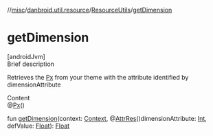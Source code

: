 //[misc](../../index.md)/[danbroid.util.resource](../index.md)/[ResourceUtils](index.md)/[getDimension](get-dimension.md)



# getDimension  
[androidJvm]  
Brief description  


Retrieves the [Px](https://developer.android.com/reference/kotlin/androidx/annotation/Px.html) from your theme with the attribute identified by dimensionAttribute

  
Content  
@[Px](https://developer.android.com/reference/kotlin/androidx/annotation/Px.html)()  
  
fun [getDimension](get-dimension.md)(context: [Context](https://developer.android.com/reference/kotlin/android/content/Context.html), @[AttrRes](https://developer.android.com/reference/kotlin/androidx/annotation/AttrRes.html)()dimensionAttribute: [Int](https://kotlinlang.org/api/latest/jvm/stdlib/kotlin/-int/index.html), defValue: [Float](https://kotlinlang.org/api/latest/jvm/stdlib/kotlin/-float/index.html)): [Float](https://kotlinlang.org/api/latest/jvm/stdlib/kotlin/-float/index.html)  



